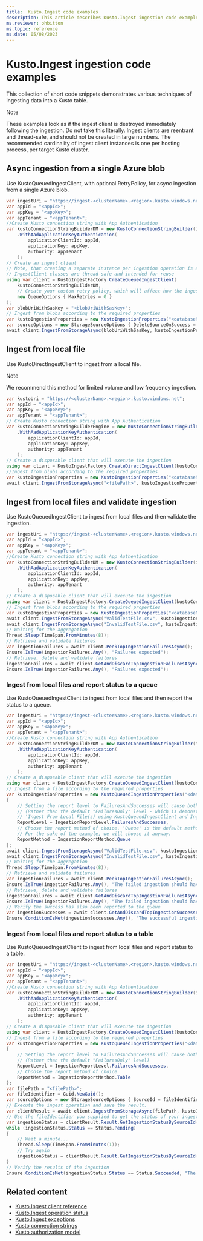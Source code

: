 ```yaml
---
title:  Kusto.Ingest code examples
description: This article describes Kusto.Ingest ingestion code examples.
ms.reviewer: ohbitton
ms.topic: reference
ms.date: 05/08/2023
---
```

# Kusto.Ingest ingestion code examples

This collection of short code snippets demonstrates various techniques of ingesting data into a Kusto table.

> [!NOTE]
> These examples look as if the ingest client is destroyed immediately following the ingestion. Do not take this literally.
> Ingest clients are reentrant and thread-safe, and should not be created in large numbers. The recommended cardinality of ingest client instances is one per hosting process, per target Kusto cluster.

## Async ingestion from a single Azure blob

Use KustoQueuedIngestClient, with optional RetryPolicy, for async ingestion from a single Azure blob.

```csharp
var ingestUri = "https://ingest-<clusterName>.<region>.kusto.windows.net";
var appId = "<appId>";
var appKey = "<appKey>";
var appTenant = "<appTenant>";
//Create Kusto connection string with App Authentication
var kustoConnectionStringBuilderDM = new KustoConnectionStringBuilder(ingestUri)
    .WithAadApplicationKeyAuthentication(
        applicationClientId: appId,
        applicationKey: appKey,
        authority: appTenant
    );
// Create an ingest client
// Note, that creating a separate instance per ingestion operation is an anti-pattern.
// IngestClient classes are thread-safe and intended for reuse
using var client = KustoIngestFactory.CreateQueuedIngestClient(
    kustoConnectionStringBuilderDM,
    // Create your custom retry policy, which will affect how the ingest client handles retrying on transient failures
    new QueueOptions { MaxRetries = 0 }
);
var blobUriWithSasKey = "<blobUriWithSasKey>";
// Ingest from blobs according to the required properties
var kustoIngestionProperties = new KustoIngestionProperties("<databaseName>", "<tableName>");
var sourceOptions = new StorageSourceOptions { DeleteSourceOnSuccess = true };
await client.IngestFromStorageAsync(blobUriWithSasKey, kustoIngestionProperties, sourceOptions);
```

## Ingest from local file

Use KustoDirectIngestClient to ingest from a local file.

> [!NOTE]
> We recommend this method for limited volume and low frequency ingestion.

```csharp
var kustoUri = "https://<clusterName>.<region>.kusto.windows.net";
var appId = "<appId>";
var appKey = "<appKey>";
var appTenant = "<appTenant>";
// Create Kusto connection string with App Authentication
var kustoConnectionStringBuilderEngine = new KustoConnectionStringBuilder(kustoUri)
    .WithAadApplicationKeyAuthentication(
        applicationClientId: appId,
        applicationKey: appKey,
        authority: appTenant
    );
// Create a disposable client that will execute the ingestion
using var client = KustoIngestFactory.CreateDirectIngestClient(kustoConnectionStringBuilderEngine);
//Ingest from blobs according to the required properties
var kustoIngestionProperties = new KustoIngestionProperties("<databaseName>", "<tableName>");
await client.IngestFromStorageAsync("<filePath>", kustoIngestionProperties);
```

## Ingest from local files and validate ingestion

Use KustoQueuedIngestClient to ingest from local files and then validate the ingestion.

```csharp
var ingestUri = "https://ingest-<clusterName>.<region>.kusto.windows.net";
var appId = "<appId>";
var appKey = "<appKey>";
var appTenant = "<appTenant>";
//Create Kusto connection string with App Authentication
var kustoConnectionStringBuilderDM = new KustoConnectionStringBuilder(ingestUri)
    .WithAadApplicationKeyAuthentication(
        applicationClientId: appId,
        applicationKey: appKey,
        authority: appTenant
    );
// Create a disposable client that will execute the ingestion
using var client = KustoIngestFactory.CreateQueuedIngestClient(kustoConnectionStringBuilderDM);
// Ingest from blobs according to the required properties
var kustoIngestionProperties = new KustoIngestionProperties("<databaseName>", "<tableName>");
await client.IngestFromStorageAsync("ValidTestFile.csv", kustoIngestionProperties);
await client.IngestFromStorageAsync("InvalidTestFile.csv", kustoIngestionProperties);
// Waiting for the aggregation
Thread.Sleep(TimeSpan.FromMinutes(8));
// Retrieve and validate failures
var ingestionFailures = await client.PeekTopIngestionFailuresAsync();
Ensure.IsTrue(ingestionFailures.Any(), "Failures expected");
// Retrieve, delete and validate failures
ingestionFailures = await client.GetAndDiscardTopIngestionFailuresAsync();
Ensure.IsTrue(ingestionFailures.Any(), "Failures expected");
```

### Ingest from local files and report status to a queue

Use KustoQueuedIngestClient to ingest from local files and then report the status to a queue.

```csharp
var ingestUri = "https://ingest-<clusterName>.<region>.kusto.windows.net";
var appId = "<appId>";
var appKey = "<appKey>";
var appTenant = "<appTenant>";
//Create Kusto connection string with App Authentication
var kustoConnectionStringBuilderDM = new KustoConnectionStringBuilder(ingestUri)
    .WithAadApplicationKeyAuthentication(
        applicationClientId: appId,
        applicationKey: appKey,
        authority: appTenant
    );
// Create a disposable client that will execute the ingestion
using var client = KustoIngestFactory.CreateQueuedIngestClient(kustoConnectionStringBuilderDM);
// Ingest from a file according to the required properties
var kustoIngestionProperties = new KustoQueuedIngestionProperties("<databaseName>", "<tableName>")
{
    // Setting the report level to FailuresAndSuccesses will cause both successful and failed ingestions to be reported
    // (Rather than the default "FailuresOnly" level - which is demonstrated in the
    // 'Ingest From Local File(s) using KustoQueuedIngestClient and Ingestion Validation' section)
    ReportLevel = IngestionReportLevel.FailuresAndSuccesses,
    // Choose the report method of choice. 'Queue' is the default method.
    // For the sake of the example, we will choose it anyway. 
    ReportMethod = IngestionReportMethod.Queue
};
await client.IngestFromStorageAsync("ValidTestFile.csv", kustoIngestionProperties);
await client.IngestFromStorageAsync("InvalidTestFile.csv", kustoIngestionProperties);
// Waiting for the aggregation
Thread.Sleep(TimeSpan.FromMinutes(8));
// Retrieve and validate failures
var ingestionFailures = await client.PeekTopIngestionFailuresAsync();
Ensure.IsTrue(ingestionFailures.Any(), "The failed ingestion should have been reported to the failed ingestions queue");
// Retrieve, delete and validate failures
ingestionFailures = await client.GetAndDiscardTopIngestionFailuresAsync();
Ensure.IsTrue(ingestionFailures.Any(), "The failed ingestion should have been reported to the failed ingestions queue");
// Verify the success has also been reported to the queue
var ingestionSuccesses = await client.GetAndDiscardTopIngestionSuccessesAsync();
Ensure.ConditionIsMet(ingestionSuccesses.Any(), "The successful ingestion should have been reported to the successful ingestions queue");
```

### Ingest from local files and report status to a table

Use KustoQueuedIngestClient to ingest from local files and report status to a table.

```csharp
var ingestUri = "https://ingest-<clusterName>.<region>.kusto.windows.net";
var appId = "<appId>";
var appKey = "<appKey>";
var appTenant = "<appTenant>";
//Create Kusto connection string with App Authentication
var kustoConnectionStringBuilderDM = new KustoConnectionStringBuilder(ingestUri)
    .WithAadApplicationKeyAuthentication(
        applicationClientId: appId,
        applicationKey: appKey,
        authority: appTenant
    );
// Create a disposable client that will execute the ingestion
using var client = KustoIngestFactory.CreateQueuedIngestClient(kustoConnectionStringBuilderDM);
// Ingest from a file according to the required properties
var kustoIngestionProperties = new KustoQueuedIngestionProperties("<databaseName>", "<tableName>")
{
    // Setting the report level to FailuresAndSuccesses will cause both successful and failed ingestions to be reported
    // (Rather than the default "FailuresOnly" level)
    ReportLevel = IngestionReportLevel.FailuresAndSuccesses,
    // Choose the report method of choice
    ReportMethod = IngestionReportMethod.Table
};
var filePath = "<filePath>";
var fileIdentifier = Guid.NewGuid();
var sourceOptions = new StorageSourceOptions { SourceId = fileIdentifier };
// Execute the ingest operation and save the result.
var clientResult = await client.IngestFromStorageAsync(filePath, kustoIngestionProperties, sourceOptions);
// Use the fileIdentifier you supplied to get the status of your ingestion 
var ingestionStatus = clientResult.Result.GetIngestionStatusBySourceId(fileIdentifier);
while (ingestionStatus.Status == Status.Pending)
{
    // Wait a minute...
    Thread.Sleep(TimeSpan.FromMinutes(1));
    // Try again
    ingestionStatus = clientResult.Result.GetIngestionStatusBySourceId(fileIdentifier);
}
// Verify the results of the ingestion
Ensure.ConditionIsMet(ingestionStatus.Status == Status.Succeeded, "The file should have been ingested successfully");
```

## Related content

* [Kusto.Ingest client reference](kusto-ingest-client-reference.md)
* [Kusto.Ingest operation status](kusto-ingest-client-errors.md)
* [Kusto.Ingest exceptions](kusto-ingest-client-errors.md)
* [Kusto connection strings](../connection-strings/kusto.md)
* [Kusto authorization model](../../management/security-roles.md)
